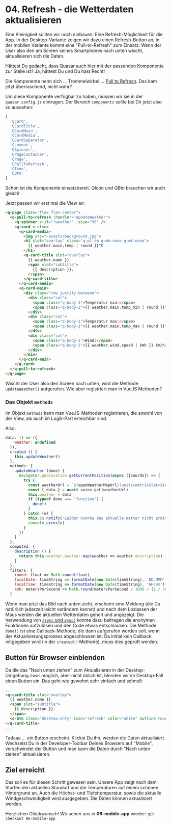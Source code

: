 # 04. Refresh - die Wetterdaten aktualisieren

Eine Kleinigkeit sollten wir noch einbauen: Eine Refresh-Möglichkeit für die App. In der Desktop-Variante zeigen wir dazu einen Refresh-Button an, in der mobilen Variante kommt eine "Pull-to-Refresh" zum Einsatz. Wenn der User also den am Screen seines Smartphones nach unten wischt, aktualisieren sich die Daten.

Hättest Du gedacht, dass Quasar auch hier mit der passenden Komponente zur Stelle ist? Ja, hättest Du und Du hast Recht!

Die Komponente nenn sich ... Trommelwirbel ... [Pull to Refresh](https://quasar-framework.org/components/pull-to-refresh.html). Das kam jetzt überraschend, nicht wahr?

Um diese Komponente verfügbar zu haben, müssen wir sie in der `quasar.config.js` eintragen. Der Bereich `components` sollte bei Dir jetzt also so aussehen:

``` javascript
[
  'QCard',
  'QCardTitle',
  'QCardMain',
  'QCardMedia',
  'QCardSeparator',
  'QLayout',
  'QSpinner',
  'QPageContainer',
  'QPage',
  'QPullToRefresh',
  'QIcon',
  'QBtn'
]
```

Schon ist die Komponente einsatzbereit. QIcon und QBtn brauchen wir auch gleich!

Jetzt passen wir erst mal die View an:

``` html
<q-page class="flex flex-center">
  <q-pull-to-refresh :handler="updateWeather">
    <q-spinner v-if="!weather" :size="50" />
    <q-card v-else>
      <q-card-media>
        <img src="~assets/background.jpg">
        <h1 slot="overlay" class="q-pl-sm q-mb-none q-mt-none">
          {{ weather.main.temp | round }}°C
        </h1>
        <q-card-title slot="overlay">
          {{ weather.name }}
          <span slot="subtitle">
            {{ description }}.
          </span>
        </q-card-title>
      </q-card-media>
      <q-card-main>
        <div class="row justify-between">
          <div class="col">
            <span class="q-body-1">Temperatur min:</span>
            <span class="q-body-2">{{ weather.main.temp_min | round }}°C</span>
          </div>
          <div class="col">
            <span class="q-body-1">Temperatur max:</span>
            <span class="q-body-2">{{ weather.main.temp_max | round }}°C</span>
          </div>
          <div class="col">
            <span class="q-body-1">Wind:</span>
            <span class="q-body-2">{{ weather.wind.speed | kmh }} km/h</span>
          </div>
        </div>
      </q-card-main>
    </q-card>
  </q-pull-to-refresh>
</q-page>
```

Wischt der User also den Screen nach unten, wird die Methode `updateWeather()` aufgerufen. Wie aber registriert man in VueJS Methoden?

### Das Objekt `methods`

Im Objekt `methods` kann man VueJS-Methoden registrieren, die sowohl von der View, als auch im Logik-Part erreichbar sind.

Also:


``` javascript
data: () => ({
    weather: undefined
  }),
  created () {
    this.updateWeather()
  },
  methods: {
    updateWeather (done) {
      navigator.geolocation.getCurrentPosition(async ({coords}) => {
        try {
          const weatherUrl = `${openWeatherMapUrl}?units=metric&lat=${coords.latitude}&lon=${coords.longitude}&appid=${openWeatherMapApiKey}&lang=de`
          const { data } = await axios.get(weatherUrl)
          this.weather = data
          if (typeof done === 'function') {
            done()
          }
        } catch (e) {
          this.$q.notify('Leider konnte das aktuelle Wetter nicht ermittelt werden.')
          console.error(e)
        }
      })
    }
  },
  computed: {
    description () {
      return this.weather.weather.map(weather => weather.description).join(', ')
    }
  },
  filters: {
    round: float => Math.round(float),
    localDate: timeString => formatDate(new Date(timeString), 'DD.MMM'),
    localTime: timeString => formatDate(new Date(timeString), 'HH:mm'),
    kmh: metersPerSecond => Math.round(metersPerSecond / 1000 / (1 / 3600) * 100) / 100
  }
```

Wenn man jetzt das Bild nach unten zieht, erscheint eine Meldung (die Du natürlich jederzeit leicht verändern kannst) und nach dem Loslassen der Maus werden die aktuellen Wetterdaten geholt und angezeigt. Die Verwendung von [`async` und `await`](https://javascript.info/async-await) konnte dazu beitragen die anonymen Funktionen aufzulösen und den Code etwas entschlacken. Die Methode `done()` ist eine Callback-Methode, die dann aufgerufen werden soll, wenn der Aktualisierungsprozess abgeschlossen ist. Da initial kein Callback mitgegeben wird (in der `created()`-Methode), muss dies geprüft werden.


## Button für Browser einblenden

Da die das "Nach unten ziehen" zum Aktualisieren in der Desktop-Umgebung zwar möglich, aber nicht üblich ist, blenden wir im Desktop-Fall einen Button ein. Das geht wie gewohnt sehr einfach und schnell:

``` html
...
<q-card-title slot="overlay">
  {{ weather.name }}
  <span slot="subtitle">
    {{ description }}.
  </span>
  <q-btn class="desktop-only" icon="refresh" color="white" outline round slot="right" @click="updateWeather" />
</q-card-title>
...
```
Tadaaa ... ein Button erscheint. Klickst Du ihn, werden die Daten aktualisiert. Wechselst Du in der Developer-Toolbar Deines Browsers auf "Mobile", verschwindet der Button und man kann die Daten durch "Nach unten ziehen" aktualisieren.


## Ziel erreicht

Das soll es für diesen Schritt gewesen sein. Unsere App zeigt nach dem Starten den aktuellen Standort und die Temperaturen auf einem schönen Hintergrund an. Auch die Höchst- und Tiefsttemperatur, sowie die aktuelle Windgeschwindigkeit wird ausgegeben. Die Daten können aktualisiert werden.

Herzlichen Glückwunsch! Wir sehen uns in **06-mobile-app** wieder: `git checkout 06-mobile-app`